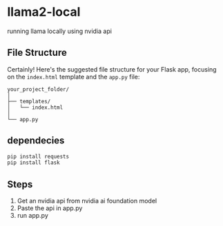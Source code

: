 # llama2-local
running llama locally using nvidia api

## File Structure

Certainly! Here's the suggested file structure for your Flask app, focusing on the `index.html` template and the `app.py` file:

```
your_project_folder/
│
├── templates/
│   └── index.html
│
└── app.py
```

## dependecies

```bash
pip install requests
pip install flask
```

## Steps

1. Get an nvidia api from nvidia ai foundation model
2. Paste the api in app.py 
3. run app.py

